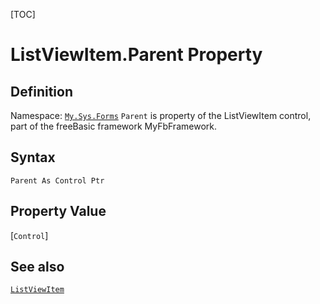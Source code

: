 [TOC]
# ListViewItem.Parent Property

## Definition
Namespace: [`My.Sys.Forms`](My.Sys.Forms.md)
`Parent` is property of the ListViewItem control, part of the freeBasic framework MyFbFramework.
## Syntax
```freeBasic
Parent As Control Ptr
```
## Property Value
[`Control`]
## See also
[`ListViewItem`](ListViewItem.md)
